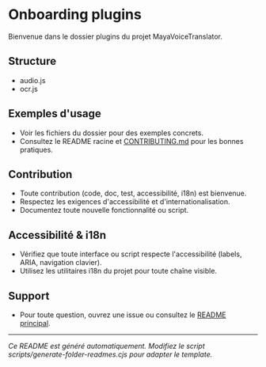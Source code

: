 # Onboarding plugins

Bienvenue dans le dossier plugins du projet MayaVoiceTranslator.

## Structure

- audio.js
- ocr.js

## Exemples d'usage

- Voir les fichiers du dossier pour des exemples concrets.
- Consultez le README racine et [CONTRIBUTING.md](../CONTRIBUTING.md) pour les bonnes pratiques.

## Contribution

- Toute contribution (code, doc, test, accessibilité, i18n) est bienvenue.
- Respectez les exigences d'accessibilité et d'internationalisation.
- Documentez toute nouvelle fonctionnalité ou script.

## Accessibilité & i18n

- Vérifiez que toute interface ou script respecte l'accessibilité (labels, ARIA, navigation clavier).
- Utilisez les utilitaires i18n du projet pour toute chaîne visible.

## Support

- Pour toute question, ouvrez une issue ou consultez le [README principal](../README.md).

---

*Ce README est généré automatiquement. Modifiez le script scripts/generate-folder-readmes.cjs pour adapter le template.*

